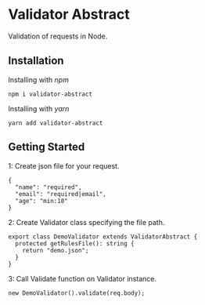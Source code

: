 # Validator Abstract

Validation of requests in Node.

## Installation
Installing with *npm*

``npm i validator-abstract``  

Installing with *yarn*  

``yarn add validator-abstract``

## Getting Started

1: Create json file for your request.

```
{
  "name": "required",
  "email": "required|email",
  "age": "min:18"
}
```

2: Create Validator class specifying the file path.

```
export class DemoValidator extends ValidatorAbstract {
  protected getRulesFile(): string {
    return "demo.json";
  }
}
```

3: Call Validate function on Validator instance.

```
new DemoValidator().validate(req.body);
```
